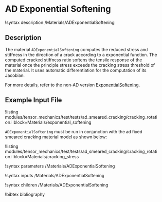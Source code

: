 # AD Exponential Softening

!syntax description /Materials/ADExponentialSoftening

## Description

The material `ADExponentialSoftening` computes the reduced stress and stiffness
in the direction of a crack according to a exponential function. The computed
cracked stiffness ratio softens the tensile response of the material once the
principle stress exceeds the cracking stress threshold of the material. 
It uses automatic differentiation for the computation of its Jacobian.

For more details, refer to the non-AD version [ExponentialSoftening](/ExponentialSoftening.md).

## Example Input File

!listing modules/tensor_mechanics/test/tests/ad_smeared_cracking/cracking_rotation.i block=Materials/exponential_softening

`ADExponentialSoftening` must be run in conjunction with the ad fixed smeared cracking material model as shown below:

!listing modules/tensor_mechanics/test/tests/ad_smeared_cracking/cracking_rotation.i block=Materials/cracking_stress

!syntax parameters /Materials/ADExponentialSoftening

!syntax inputs /Materials/ADExponentialSoftening

!syntax children /Materials/ADExponentialSoftening

!bibtex bibliography
